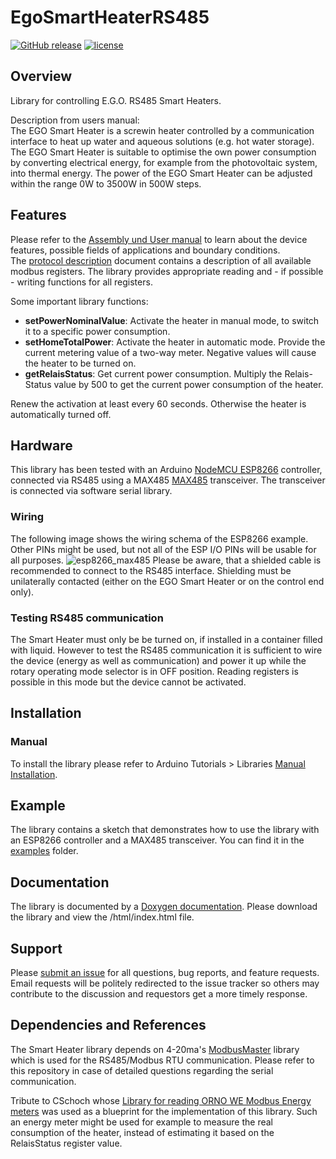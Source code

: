 # EgoSmartHeaterRS485

[![GitHub release](https://img.shields.io/github/release/th-hock/EgoSmartHeaterRS485.svg)][GitHub release]
[![license](https://img.shields.io/github/license/th-hock/EgoSmartHeaterRS485.svg)][license]


[GitHub release]:   https://github.com/th-hock/EgoSmartHeaterRS485
[license]:          LICENSE

## Overview

Library for controlling E.G.O. RS485 Smart Heaters.

Description from users manual:  
The EGO Smart Heater is a screwin heater controlled by a communication interface to heat up water and aqueous solutions (e.g. hot water storage).
The EGO Smart Heater is suitable to optimise the own power consumption by converting electrical energy, for example from the photovoltaic system, into thermal energy.
The power of the EGO Smart Heater can be adjusted within the range 0W to 3500W in 500W steps.

## Features

Please refer to the [Assembly und User manual](https://github.com/th-hock/EgoSmartHeaterRS485/blob/main/extras/smart_heater.pdf) to learn about the device features, possible fields of applications and boundary conditions.  
The [protocol description](https://github.com/th-hock/EgoSmartHeaterRS485/blob/main/extras/Protocol%2090.60034.744_001_1.pdf) document contains a description of all available modbus registers. The library provides appropriate reading and - if possible - writing functions for all registers.

Some important library functions:
- **setPowerNominalValue**: Activate the heater in manual mode, to switch it to a specific power consumption.
- **setHomeTotalPower**: Activate the heater in automatic mode. Provide the current metering value of a two-way meter. Negative values will cause the heater to be turned on.
- **getRelaisStatus**: Get current power consumption. Multiply the Relais-Status value by 500 to get the current power consumption of the heater.

Renew the activation at least every 60 seconds. Otherwise the heater is automatically turned off.

## Hardware

This library has been tested with an Arduino [NodeMCU ESP8266](https://components101.com/development-boards/nodemcu-esp8266-pinout-features-and-datasheet) controller, connected via RS485 using a MAX485 [MAX485](https://microcontrollerslab.com/rs485-serial-communication-esp32-esp8266-tutorial/) transceiver. The transceiver is connected via software serial library.

### Wiring

The following image shows the wiring schema of the ESP8266 example. Other PINs might be used, but not all of the ESP I/O PINs will be usable for all purposes.
![esp8266_max485](https://user-images.githubusercontent.com/81650966/224537809-a8d09a4f-675d-4624-9469-216af9e032ad.png)
Please be aware, that a shielded cable is recommended to connect to the RS485 interface. Shielding must be unilaterally contacted (either on the EGO Smart Heater or on the control end only).

### Testing RS485 communication
The Smart Heater must only be be turned on, if installed in a container filled with liquid. However to test the RS485 communication it is sufficient to wire the device (energy as well as communication) and power it up while the rotary operating mode selector is in OFF position. Reading registers is possible in this mode but the device cannot be activated.

## Installation

### Manual

To install the library please refer to Arduino Tutorials > Libraries [Manual Installation](https://www.arduino.cc/en/Guide/Libraries#toc5).

## Example

The library contains a sketch that demonstrates how to use the library with an ESP8266 controller and a MAX485 transceiver. You can find it in the [examples](https://github.com/th-hock/EgoSmartHeaterRS485/tree/main/examples/) folder.


## Documentation

The library is documented by a [Doxygen documentation](https://github.com/th-hock/EgoSmartHeaterRS485/blob/main/doc/). Please download the library and view the /html/index.html file.


## Support

Please [submit an issue](https://github.com/th-hock/EgoSmartHeaterRS485/issues) for all questions, bug reports, and feature requests. Email requests will be politely redirected to the issue tracker so others may contribute to the discussion and requestors get a more timely response.

## Dependencies and References

The Smart Heater library depends on 4-20ma's [ModbusMaster](https://github.com/4-20ma/ModbusMaster) library which is used for the RS485/Modbus RTU communication. Please refer to this repository in case of detailed questions regarding the serial communication.

Tribute to CSchoch whose [Library for reading ORNO WE Modbus Energy meters](https://github.com/CSchoch/OR_WE_Energy_Meter) was used as a blueprint for the implementation of this library. Such an energy meter might be used for example to measure the real consumption of the heater, instead of estimating it based on the RelaisStatus register value.

